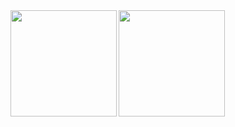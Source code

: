 <a href="https://github.com/Ogawa-Satoru">
  <img align="left" height="170px" src="https://github-readme-stats.vercel.app/api?username=Ogawa-Satoru&count_private=true&show_icons=true&theme=dracula" />
</a>
<a href="https://github.com/Ogawa-Satoru">
  <img align="left" height="170px" src="https://github-readme-stats.vercel.app/api/top-langs/?username=Ogawa-Satoru&layout=compact&theme=dracula" />
</a>
